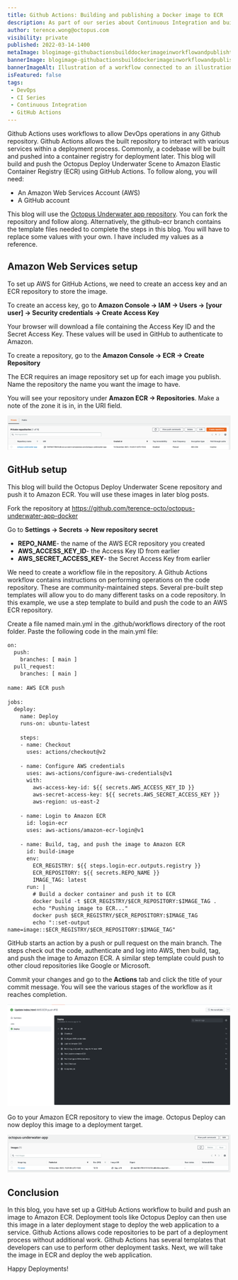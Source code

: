 ```yaml
---
title: Github Actions: Building and publishing a Docker image to ECR
description: As part of our series about Continuous Integration and build servers, learn how to build a Docker image in Github Actions and publish it to ECR.
author: terence.wong@octopus.com
visibility: private
published: 2022-03-14-1400
metaImage: blogimage-githubactionsbuilddockerimageinworkflowandpublishtoecr-2022.png
bannerImage: blogimage-githubactionsbuilddockerimageinworkflowandpublishtoecr-2022.png
bannerImageAlt: Illustration of a workflow connected to an illustration representing Docker connected to illustration representing ECR.
isFeatured: false
tags:
 - DevOps
 - CI Series
 - Continuous Integration
 - GitHub Actions
---
```


Github Actions uses workflows to allow DevOps operations in any Github repository. Github Actions allows the built repository to interact with various services within a deployment process. Commonly, a codebase will be built and pushed into a container registry for deployment later. This blog will build and push the Octopus Deploy Underwater Scene to Amazon Elastic Container Registry (ECR) using GitHub Actions. To follow along, you will need:

- An Amazon Web Services Account (AWS)
- A GitHub account

This blog will use the [Octopus Underwater app repository](https://github.com/OctopusSamples/octopus-underwater-app). You can fork the repository and follow along. Alternatively, the github-ecr branch contains the template files needed to complete the steps in this blog. You will have to replace some values with your own. I have included my values as a reference.


## Amazon Web Services setup

To set up AWS for GitHub Actions, we need to create an access key and an ECR repository to store the image.

To create an access key, go to **Amazon Console &rarr; IAM &rarr; Users &rarr; [your user] &rarr; Security credentials &rarr; Create Access Key**

Your browser will download a file containing the Access Key ID and the Secret Access Key. These values will be used in GitHub to authenticate to Amazon.

To create a repository, go to the **Amazon Console &rarr; ECR &rarr; Create Repository**

The ECR requires an image repository set up for each image you publish. Name the repository the name you want the image to have. 

You will see your repository under **Amazon ECR &rarr; Repositories**. Make a note of the zone it is in, in the URI field.

![ECR Repository](ecr-repository.png)


## GitHub setup

This blog will build the Octopus Deploy Underwater Scene repository and push it to Amazon ECR. You will use these images in later blog posts.

Fork the repository at https://github.com/terence-octo/octopus-underwater-app-docker

Go to **Settings &rarr; Secrets &rarr; New repository secret**

- **REPO_NAME**- the name of the AWS ECR repository you created
- **AWS_ACCESS_KEY_ID**- the Access Key ID from earlier
- **AWS_SECRET_ACCESS_KEY**- the Secret Access Key from earlier

We need to create a workflow file in the repository. A Github Actions workflow contains instructions on performing operations on the code repository. These are community-maintained steps. Several pre-built step templates will allow you to do many different tasks on a code repository. In this example, we use a step template to build and push the code to an AWS ECR repository.


Create a file named main.yml in the .github/workflows directory of the root folder. Paste the following code in the main.yml file:

```
on:
  push:
    branches: [ main ]
  pull_request:
    branches: [ main ]

name: AWS ECR push

jobs:
  deploy:
    name: Deploy
    runs-on: ubuntu-latest

    steps:
    - name: Checkout
      uses: actions/checkout@v2
      
    - name: Configure AWS credentials
      uses: aws-actions/configure-aws-credentials@v1
      with:
        aws-access-key-id: ${{ secrets.AWS_ACCESS_KEY_ID }}
        aws-secret-access-key: ${{ secrets.AWS_SECRET_ACCESS_KEY }}
        aws-region: us-east-2

    - name: Login to Amazon ECR
      id: login-ecr
      uses: aws-actions/amazon-ecr-login@v1

    - name: Build, tag, and push the image to Amazon ECR
      id: build-image
      env:
        ECR_REGISTRY: ${{ steps.login-ecr.outputs.registry }}
        ECR_REPOSITORY: ${{ secrets.REPO_NAME }}
        IMAGE_TAG: latest
      run: |
        # Build a docker container and push it to ECR 
        docker build -t $ECR_REGISTRY/$ECR_REPOSITORY:$IMAGE_TAG .
        echo "Pushing image to ECR..."
        docker push $ECR_REGISTRY/$ECR_REPOSITORY:$IMAGE_TAG
        echo "::set-output name=image::$ECR_REGISTRY/$ECR_REPOSITORY:$IMAGE_TAG"
```

GitHub starts an action by a push or pull request on the main branch. The steps check out the code, authenticate and log into AWS, then build, tag, and push the image to Amazon ECR. A similar step template could push to other cloud repositories like Google or Microsoft. 

Commit your changes and go to the **Actions** tab and click the title of your commit message. You will see the various stages of the workflow as it reaches completion.

![GitHub Actions Success](githubactions-success.png)

Go to your Amazon ECR repository to view the image. Octopus Deploy can now deploy this image to a deployment target.

![ECR Success](ecr-success.png)

## Conclusion

In this blog, you have set up a GitHub Actions workflow to build and push an image to Amazon ECR. Deployment tools like Octopus Deploy can then use this image in a later deployment stage to deploy the web application to a service. Github Actions allows code repositories to be part of a deployment process without additional work. Github Actions has several templates that developers can use to perform other deployment tasks. Next, we will take the image in ECR and deploy the web application.

Happy Deployments!
